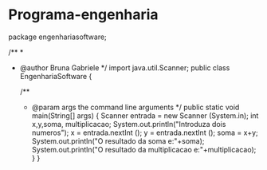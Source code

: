 # Programa-engenharia
package engenhariasoftware;

/**
 *
 * @author Bruna Gabriele
 */
import java.util.Scanner;
public class EngenhariaSoftware {

    /**
     * @param args the command line arguments
     */
    public static void main(String[] args) {
    Scanner entrada = new Scanner (System.in);
int x,y,soma, multiplicacao;
System.out.println("Introduza dois numeros");
x = entrada.nextInt ();
y  = entrada.nextInt ();
soma = x+y;
System.out.println("O resultado da soma e:"+soma);
System.out.println("O resultado da multiplicacao e:"+multiplicacao);
}
}
